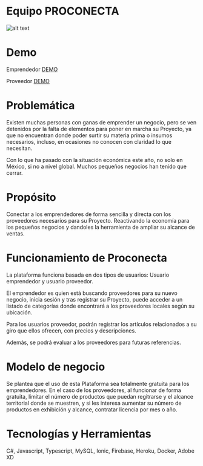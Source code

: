 # Equipo PROCONECTA

![alt text](https://github.com/tomatovalley/economia-proconecta/blob/master/logo.png?raw=true)

# Demo

Emprendedor [DEMO](https://xd.adobe.com/view/2c478728-bcd3-407e-8d45-a035cf5c7010-7914/?fullscreen&hints=off)

Proveedor [DEMO](https://xd.adobe.com/view/dbb61384-4e3a-45e6-b037-8627343bd534-8ee5/?fullscreen&hints=off)


# Problemática

Existen muchas personas con ganas de emprender un negocio, pero se ven detenidos por la falta de elementos para poner en marcha su Proyecto, ya que no encuentran donde poder surtir su materia prima o insumos necesarios, incluso, en ocasiones no conocen con claridad lo que necesitan.

Con lo que ha pasado con la situación económica este año, no solo en México, si no a nivel global. Muchos pequeños negocios han tenido que cerrar. 


# Propósito

Conectar a los emprendedores de forma sencilla y directa con los proveedores necesarios para su Proyecto. 
Reactivando la economía para los pequeños negocios y dandoles la herramienta de ampliar su alcance de ventas.


# Funcionamiento de Proconecta

La plataforma funciona basada en dos tipos de usuarios: Usuario emprendedor y usuario proveedor. 

El emprendedor es quien está buscando proveedores para su nuevo negocio, inicia sesión y tras registrar su Proyecto, puede acceder a un listado de categorías donde encontrará a los proveedores locales según su ubicación.

Para los usuarios proveedor, podrán registrar los artículos relacionados a su giro que ellos ofrecen, con precios y descripciones.

Además, se podrá evaluar a los proveedores para futuras referencias.


# Modelo de negocio

Se plantea que el uso de esta Plataforma sea totalmente gratuita para los emprendedores. En el caso de los proveedores, al funcionar de forma gratuita, limitar el número de productos que puedan regitrarse y el alcance territorial donde se muestren, y si les interesa aumentar su número de productos en exhibición y alcance, contratar licencia por mes o año.


# Tecnologías y Herramientas

C#, Javascript, Typescript, MySQL, Ionic, Firebase, Heroku, Docker, Adobe XD
